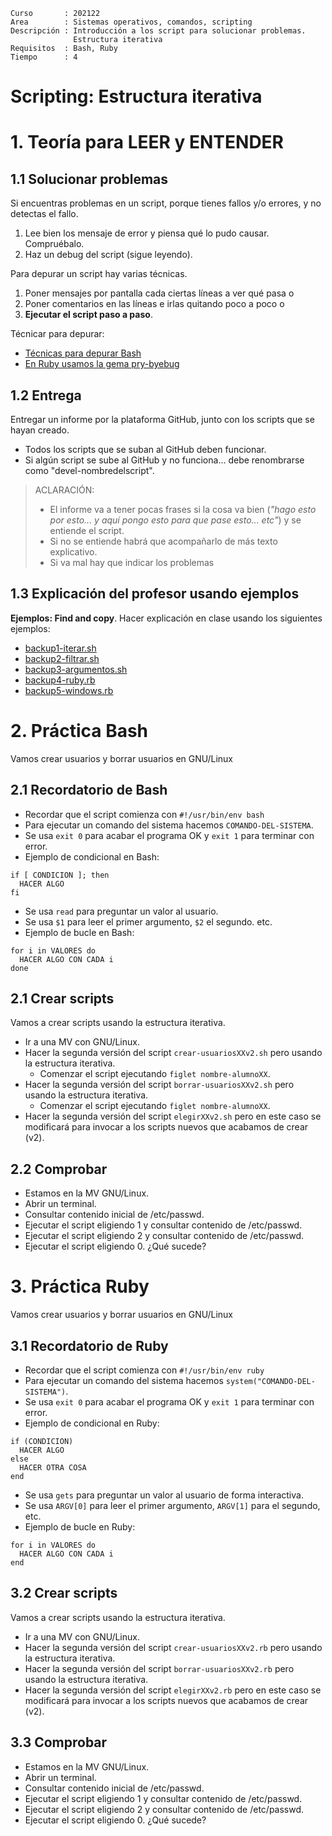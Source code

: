 
```
Curso       : 202122
Area        : Sistemas operativos, comandos, scripting
Descripción : Introducción a los script para solucionar problemas.
              Estructura iterativa
Requisitos  : Bash, Ruby
Tiempo      : 4
```

# Scripting: Estructura iterativa

# 1. Teoría para LEER y ENTENDER

## 1.1 Solucionar problemas

Si encuentras problemas en un script, porque tienes fallos y/o errores, y no detectas el fallo.
1. Lee bien los mensaje de error y piensa qué lo pudo causar. Compruébalo.
2. Haz un debug del script (sigue leyendo).

Para depurar un script hay varias técnicas.
1. Poner mensajes por pantalla cada ciertas líneas a ver qué pasa o
1. Poner comentarios en las líneas e irlas quitando poco a poco o
1. **Ejecutar el script paso a paso**.

Técnicar para depurar:
* [Técnicas para depurar Bash](https://atareao.es/tutorial/scripts-en-bash/depurar-en-bash/)
* [En Ruby usamos la gema pry-byebug](https://rubygems.org/gems/pry-byebug)

## 1.2 Entrega

Entregar un informe por la plataforma GitHub, junto con los scripts que se hayan creado.
* Todos los scripts que se suban al GitHub
 deben funcionar.
* Si algún script se sube al GitHub y no funciona... debe renombrarse como "devel-nombredelscript".

> ACLARACIÓN:
> * El informe va a tener pocas frases si la cosa va bien (_"hago esto por esto... y aquí pongo esto para que pase esto... etc"_) y  se entiende el script.
> * Si no se entiende habrá que acompañarlo de más texto explicativo.
> * Si va mal hay que indicar los problemas

## 1.3 Explicación del profesor usando ejemplos

**Ejemplos: Find and copy**. Hacer explicación en clase usando los siguientes ejemplos:
* [backup1-iterar.sh](files/backup1-iterar.sh)
* [backup2-filtrar.sh](files/backup2-filtrar.sh)
* [backup3-argumentos.sh](files/backup3-argumentos.sh)
* [backup4-ruby.rb](files/backup4-ruby.rb)
* [backup5-windows.rb](files/backup5-windows.rb)

# 2. Práctica Bash

Vamos crear usuarios y borrar usuarios en GNU/Linux

## 2.1 Recordatorio de Bash

* Recordar que el script comienza con `#!/usr/bin/env bash`
* Para ejecutar un comando del sistema hacemos `COMANDO-DEL-SISTEMA`.
* Se usa `exit 0` para acabar el programa OK y `exit 1` para terminar con error.
* Ejemplo de condicional en Bash:
```
if [ CONDICION ]; then
  HACER ALGO
fi
```
* Se usa `read` para preguntar un valor al usuario.
* Se usa `$1` para leer el primer argumento, `$2` el segundo. etc.
* Ejemplo de bucle en Bash:

```
for i in VALORES do
  HACER ALGO CON CADA i
done
```

## 2.1 Crear scripts

Vamos a crear scripts usando la estructura iterativa.
* Ir a una MV con GNU/Linux.
* Hacer la segunda versión del script `crear-usuariosXXv2.sh` pero usando la estructura iterativa.
    * Comenzar el script ejecutando `figlet nombre-alumnoXX`.
* Hacer la segunda versión del script `borrar-usuariosXXv2.sh` pero usando la estructura iterativa.
    * Comenzar el script ejecutando `figlet nombre-alumnoXX`.
* Hacer la segunda versión del script `elegirXXv2.sh` pero en este caso se modificará para invocar a los scripts nuevos que acabamos de crear (v2).

## 2.2 Comprobar

* Estamos en la MV GNU/Linux.
* Abrir un terminal.
* Consultar contenido inicial de /etc/passwd.
* Ejecutar el script eligiendo 1 y consultar contenido de /etc/passwd.
* Ejecutar el script eligiendo 2 y consultar contenido de /etc/passwd.
* Ejecutar el script eligiendo 0. ¿Qué sucede?

# 3. Práctica Ruby

Vamos crear usuarios y borrar usuarios en GNU/Linux

## 3.1 Recordatorio de Ruby

* Recordar que el script comienza con `#!/usr/bin/env ruby`
* Para ejecutar un comando del sistema hacemos `system("COMANDO-DEL-SISTEMA")`.
* Se usa `exit 0` para acabar el programa OK y `exit 1` para terminar con error.
* Ejemplo de condicional en Ruby:
```
if (CONDICION)
  HACER ALGO
else
  HACER OTRA COSA
end
```
* Se usa `gets` para preguntar un valor al usuario de forma interactiva.
* Se usa `ARGV[0]` para leer el primer argumento, `ARGV[1]` para el segundo, etc.
* Ejemplo de bucle en Ruby:

```
for i in VALORES do
  HACER ALGO CON CADA i
end
```

## 3.2 Crear scripts

Vamos a crear scripts usando la estructura iterativa.
* Ir a una MV con GNU/Linux.
* Hacer la segunda versión del script `crear-usuariosXXv2.rb` pero usando la estructura iterativa.
* Hacer la segunda versión del script `borrar-usuariosXXv2.rb` pero usando la estructura iterativa.
* Hacer la segunda versión del script `elegirXXv2.rb` pero en este caso se modificará para invocar a los scripts nuevos que acabamos de crear (v2).

## 3.3 Comprobar

* Estamos en la MV GNU/Linux.
* Abrir un terminal.
* Consultar contenido inicial de /etc/passwd.
* Ejecutar el script eligiendo 1 y consultar contenido de /etc/passwd.
* Ejecutar el script eligiendo 2 y consultar contenido de /etc/passwd.
* Ejecutar el script eligiendo 0. ¿Qué sucede?
